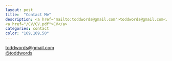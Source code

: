 ```yaml
---
layout: post
title:  "Contact Me"
description: <a href="mailto:toddwords@gmail.com">toddwords@gmail.com</a><br><a href="http://twitter.com/toddwords">@toddwords</a><br>
<a href="/CV/CV.pdf">CV</a> 
categories: contact
color: "169,169,50"
---
```

<a href="mailto:toddwords@gmail.com">toddwords@gmail.com</a><br><a href="http://twitter.com/toddwords">@toddwords</a>


